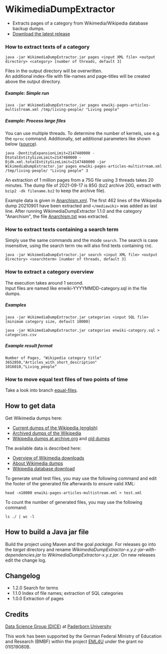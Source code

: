 # WikimediaDumpExtractor

- Extracts pages of a category from Wikimedia/Wikipedia database backup dumps.
- [Download the latest release](https://github.com/EML4U/WikimediaDumpExtractor/releases)


### How to extract texts of a category

```Shell
java -jar WikimediaDumpExtractor.jar pages <input XML file> <output directory> <category> [number of threads, default 3]
```

Files in the output directory will be overwritten.  
An additional index-file with file-names and page-titles will be created above the output directory.


##### Example: Simple run

```Shell
java -jar WikimediaDumpExtractor.jar pages enwiki-pages-articles-multistream.xml /tmp/living-people/ "Living people"
```


##### Example: Process large files

You can use multiple threads.
To determine the number of kernels, use e.g. the `nproc` command.
Additionally, set additional parameters like shown below ([source](https://stackoverflow.com/a/50982118)).

```Shell
java -DentityExpansionLimit=2147480000 -DtotalEntitySizeLimit=2147480000 -Djdk.xml.totalEntitySizeLimit=2147480000 -jar WikimediaDumpExtractor.jar pages enwiki-pages-articles-multistream.xml /tmp/living-people/ "Living people" 3
```

An extraction of 1 million pages from a 75G file using 3 threads takes 20 minutes.
The dump file of 2021-09-17 is 85G (bz2 archive 20G, extract with `bzip2 -dk filename.bz2` to keep the archive file).

Example data is given in [Anarchism.xml](examples/Anarchism.xml). The first 462 lines of the Wikipedia dump 20210901 have been extracted and `</mediawiki>` was added as last line.
After running WikimediaDumpExtractor 1.1.0 and the category "Anarchism", the file [Anarchism.txt](examples/Anarchism.txt) was extracted.


### How to extract texts containing a search term

Simply use the same commands and the mode `search`.
The search is case insensitive, using the search term `tHe` will also find texts containing `thE`. 

```Shell
java -jar WikimediaDumpExtractor.jar search <input XML file> <output directory> <searchterm> [number of threads, default 3]
```


### How to extract a category overview
 
The execution takes around 1 second.  
Input files are named like enwiki-YYYYMMDD-category.sql in the file dumps.


##### Examples
 
 ```Shell
java -jar WikimediaDumpExtractor.jar categories <input SQL file> [minimum category size, default 10000]
```

```Shell
java -jar WikimediaDumpExtractor.jar categories enwiki-category.sql > categories.csv
```


##### Example result format

```
Number of Pages, "Wikipedia category title"
3652850,"Articles_with_short_description"
1016010,"Living_people"
```


### How to move equal text files of two points of time

Take a look into branch [equal-files](https://github.com/EML4U/WikimediaDumpExtractor/tree/equal-files).


## How to get data

Get Wikimedia dumps here:

- [Current dumps of the Wikipedia (english)](https://dumps.wikimedia.org/enwiki/)
- [Archived dumps of the Wikipedia](https://dumps.wikimedia.org/archive/)
- [Wikipedia dumps at archive.org](https://archive.org/search.php?query=subject%3A%22enwiki%22+AND+subject%3A%22data+dumps%22+AND+collection%3A%22wikimediadownloads%22&sort=-publicdate) and [old dumps](https://archive.org/details/wikipediadumps)

The available data is described here:

- [Overview of Wikimedia downloads](https://dumps.wikimedia.org/)
- [About Wikimedia dumps](https://meta.wikimedia.org/wiki/Data_dumps)
- [Wikipedia database download](https://en.wikipedia.org/wiki/Wikipedia:Database_download)

To generate small test files, you may use the following command and edit the footer of the generated file afterwards to ensure valid XML:

`head -n10000 enwiki-pages-articles-multistream.xml > test.xml`

To count the number of generated files, you may use the following command:

`ls ./ | wc -l`


## How to build a Java jar file

Build the project using Maven and the goal _package_.
For releases go into the _target_ directory and rename
_WikimediaDumpExtractor-x.y.z-jar-with-dependencies.jar_
to
_WikimediaDumpExtractor-x.y.z.jar_.
On new releases edit the change log.


## Changelog

- 1.2.0 Search for terms
- 1.1.0 Index of file names; extraction of SQL categories
- 1.0.0 Extraction of pages


## Credits

[Data Science Group (DICE)](https://dice-research.org/) at [Paderborn University](https://www.uni-paderborn.de/)

This work has been supported by the German Federal Ministry of Education and Research (BMBF) within the project [EML4U](https://dice-research.org/EML4U) under the grant no 01IS19080B.